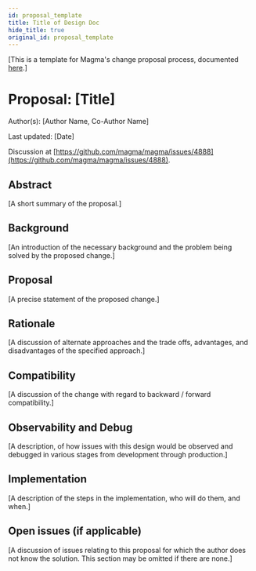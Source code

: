 ```yaml
---
id: proposal_template
title: Title of Design Doc
hide_title: true
original_id: proposal_template
---
```


[This is a template for Magma's change proposal process, documented
[here](README.md).]

# Proposal: [Title]

Author(s): [Author Name, Co-Author Name]

Last updated: [Date]

Discussion at
[https://github.com/magma/magma/issues/4888](https://github.com/magma/magma/issues/4888).

## Abstract

[A short summary of the proposal.]

## Background

[An introduction of the necessary background and the problem being solved by
the proposed change.]

## Proposal

[A precise statement of the proposed change.]

## Rationale

[A discussion of alternate approaches and the trade offs, advantages, and
disadvantages of the specified approach.]

## Compatibility

[A discussion of the change with regard to backward / forward compatibility.]

## Observability and Debug

[A description, of how issues with this design would be observed and debugged
in various stages from development through production.]

## Implementation

[A description of the steps in the implementation, who will do them, and when.]

## Open issues (if applicable)

[A discussion of issues relating to this proposal for which the author does not
know the solution. This section may be omitted if there are none.]
